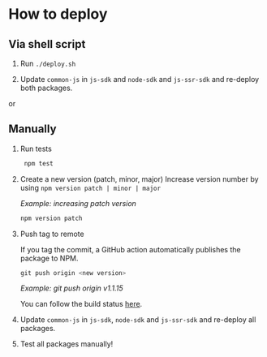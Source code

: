 # How to deploy

## Via shell script

1. Run `./deploy.sh`

2. Update `common-js` in `js-sdk` and `node-sdk` and `js-ssr-sdk` and re-deploy both packages.

or

## Manually
1. Run tests
   ```PowerShell
    npm test
    ```

1. Create a new version (patch, minor, major)
Increase version number by using `npm version patch | minor | major`

    *Example: increasing patch version* 
    ```PowerShell
    npm version patch
    ```

1. Push tag to remote
    
    If you tag the commit, a GitHub action automatically publishes the package to NPM. 
    ```PowerShell
    git push origin <new version>
    ```
    *Example: git push origin v1.1.15*

    You can follow the build status [here](https://github.com/configcat/common-js/actions/workflows/common-js-ci.yml).

2. Update `common-js` in `js-sdk`, `node-sdk` and `js-ssr-sdk` and re-deploy all packages.
3. Test all packages manually!
